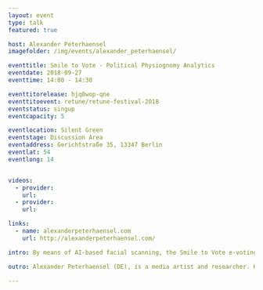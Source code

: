 ```yaml
---
layout: event
type: talk
featured: true

host: Alexander Peterhaensel
imagefolder: /img/events/alexander_peterhaensel/

eventtitle: Smile to Vote - Political Physiognomy Analytics
eventdate: 2018-09-27
eventtime: 14:00 - 14:30

eventtitorelease: hjq0wop-qne
eventtitoevent: retune/retune-festival-2018
eventstatus: singup
eventcapacity: 5

eventlocation: Silent Green
eventstage: Discussion Area
eventaddress: Gerichtstraße 35, 13347 Berlin
eventlat: 54
eventlong: 14


videos:
  - provider:
    url:
  - provider:
    url:

links:
  - name: alexanderpeterhaensel.com
    url: http://alexanderpeterhaensel.com/

intro: By means of AI-based facial scanning, the Smile to Vote e-voting booth gages the political conviction of any given person and emulates the process of digitally casting a vote at a federal election by simply looking into a camera. The talk »Smile to Vote - Political Physiognomy Analytics« describes the research findings and technologies which the art work is based upon; also the talk aims at starting a discussion on the implications for political processes as well as for our understanding of self-determination and freedom of will, once privacy is phased out for good and predictability of our very behavior through IT systems becomes ubiquitous. 

outro: Alexander Peterhaensel (DE), is a media artist and researcher. His works often discuss the implications of digitization with a focus on Virtual- and Augmented Reality as well as Artificial Intelligence. He is Assistant Professor at the Institute for Time Based Media at the University of the Arts Berlin and a member of the Research Group for Convergence between Art, Science and Technology at the UNESP, São Paulo.

---
```

